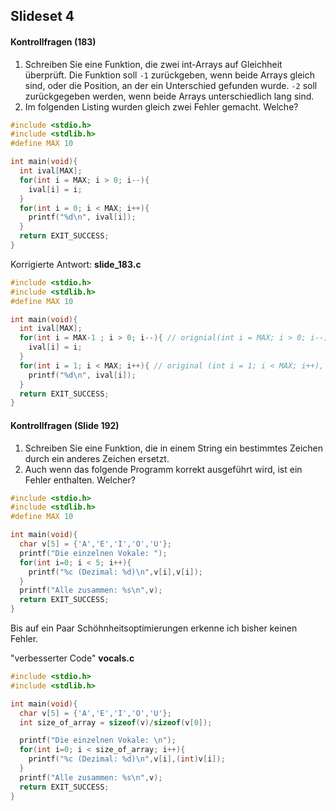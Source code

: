 ## Slideset 4
#### Kontrollfragen (183)
1. Schreiben Sie eine Funktion, die zwei int-Arrays auf Gleichheit überprüft. Die Funktion soll `-1` zurückgeben, wenn beide Arrays gleich sind, oder die Position, an der ein Unterschied gefunden wurde. `-2` soll zurückgegeben werden, wenn beide Arrays unterschiedlich lang sind.
2. Im folgenden Listing wurden gleich zwei Fehler gemacht. Welche?

```c
#include <stdio.h>
#include <stdlib.h>
#define MAX 10

int main(void){
  int ival[MAX];
  for(int i = MAX; i > 0; i--){
    ival[i] = i;
  }
  for(int i = 0; i < MAX; i++){
    printf("%d\n", ival[i]);
  }
  return EXIT_SUCCESS;
}
```

Korrigierte Antwort:
**slide_183.c**
```c
#include <stdio.h>
#include <stdlib.h>
#define MAX 10

int main(void){
  int ival[MAX];
  for(int i = MAX-1 ; i > 0; i--){ // orignial(int i = MAX; i > 0; i--), tries to write to ival[10] which it has no acess to.
    ival[i] = i;
  }
  for(int i = 1; i < MAX; i++){ // original (int i = 1; i < MAX; i++), started with int[0] which was not set
    printf("%d\n", ival[i]);
  }
  return EXIT_SUCCESS;
}
```

#### Kontrollfragen (Slide 192)
1. Schreiben Sie eine Funktion, die in einem String ein bestimmtes Zeichen durch ein anderes Zeichen ersetzt.
2. Auch wenn das folgende Programm korrekt ausgeführt wird, ist ein Fehler enthalten. Welcher?
```c
#include <stdio.h>
#include <stdlib.h>
#define MAX 10

int main(void){
  char v[5] = {'A','E','I','O','U'};
  printf("Die einzelnen Vokale: ");
  for(int i=0; i < 5; i++){
    printf("%c (Dezimal: %d)\n",v[i],v[i]);
  }
  printf("Alle zusammen: %s\n",v);
  return EXIT_SUCCESS;
}
```
Bis auf ein Paar Schöhnheitsoptimierungen erkenne ich bisher keinen Fehler.

"verbesserter Code"
**vocals.c**
```c
#include <stdio.h>
#include <stdlib.h>

int main(void){
  char v[5] = {'A','E','I','O','U'};
  int size_of_array = sizeof(v)/sizeof(v[0]);

  printf("Die einzelnen Vokale: \n");
  for(int i=0; i < size_of_array; i++){
    printf("%c (Dezimal: %d)\n",v[i],(int)v[i]);
  }
  printf("Alle zusammen: %s\n",v);
  return EXIT_SUCCESS;
}
```
